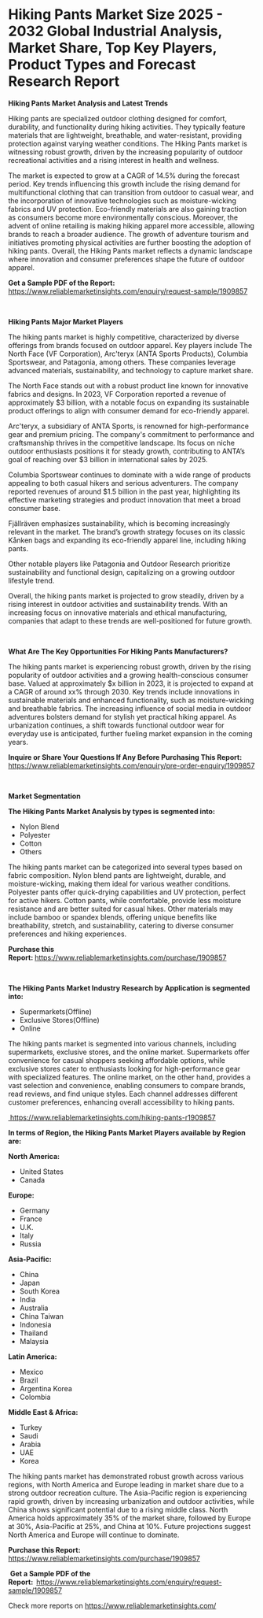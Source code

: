 <p><h1>Hiking Pants Market Size 2025 - 2032 Global Industrial Analysis, Market Share, Top Key Players, Product Types and Forecast Research Report</h1></p><p><strong>Hiking Pants Market Analysis and Latest Trends</strong></p>
<p><p>Hiking pants are specialized outdoor clothing designed for comfort, durability, and functionality during hiking activities. They typically feature materials that are lightweight, breathable, and water-resistant, providing protection against varying weather conditions. The Hiking Pants market is witnessing robust growth, driven by the increasing popularity of outdoor recreational activities and a rising interest in health and wellness. </p><p>The market is expected to grow at a CAGR of 14.5% during the forecast period. Key trends influencing this growth include the rising demand for multifunctional clothing that can transition from outdoor to casual wear, and the incorporation of innovative technologies such as moisture-wicking fabrics and UV protection. Eco-friendly materials are also gaining traction as consumers become more environmentally conscious. Moreover, the advent of online retailing is making hiking apparel more accessible, allowing brands to reach a broader audience. The growth of adventure tourism and initiatives promoting physical activities are further boosting the adoption of hiking pants. Overall, the Hiking Pants market reflects a dynamic landscape where innovation and consumer preferences shape the future of outdoor apparel.</p></p>
<p><strong>Get a Sample PDF of the Report:&nbsp;</strong> <a href="https://www.reliablemarketinsights.com/enquiry/request-sample/1909857?utm_campaign=2004&utm_medium=2&utm_source=Github&utm_content=ia&utm_term=08022025&utm_id=hiking-pants">https://www.reliablemarketinsights.com/enquiry/request-sample/1909857</a></p>
<p>&nbsp;</p>
<p><strong>Hiking Pants Major Market Players</strong></p>
<p><p>The hiking pants market is highly competitive, characterized by diverse offerings from brands focused on outdoor apparel. Key players include The North Face (VF Corporation), Arc'teryx (ANTA Sports Products), Columbia Sportswear, and Patagonia, among others. These companies leverage advanced materials, sustainability, and technology to capture market share.</p><p>The North Face stands out with a robust product line known for innovative fabrics and designs. In 2023, VF Corporation reported a revenue of approximately $3 billion, with a notable focus on expanding its sustainable product offerings to align with consumer demand for eco-friendly apparel.</p><p>Arc'teryx, a subsidiary of ANTA Sports, is renowned for high-performance gear and premium pricing. The company's commitment to performance and craftsmanship thrives in the competitive landscape. Its focus on niche outdoor enthusiasts positions it for steady growth, contributing to ANTA’s goal of reaching over $3 billion in international sales by 2025.</p><p>Columbia Sportswear continues to dominate with a wide range of products appealing to both casual hikers and serious adventurers. The company reported revenues of around $1.5 billion in the past year, highlighting its effective marketing strategies and product innovation that meet a broad consumer base.</p><p>Fjällräven emphasizes sustainability, which is becoming increasingly relevant in the market. The brand’s growth strategy focuses on its classic Kånken bags and expanding its eco-friendly apparel line, including hiking pants.</p><p>Other notable players like Patagonia and Outdoor Research prioritize sustainability and functional design, capitalizing on a growing outdoor lifestyle trend.</p><p>Overall, the hiking pants market is projected to grow steadily, driven by a rising interest in outdoor activities and sustainability trends. With an increasing focus on innovative materials and ethical manufacturing, companies that adapt to these trends are well-positioned for future growth.</p></p>
<p>&nbsp;</p>
<p><strong>What Are The Key Opportunities For Hiking Pants Manufacturers?</strong></p>
<p><p>The hiking pants market is experiencing robust growth, driven by the rising popularity of outdoor activities and a growing health-conscious consumer base. Valued at approximately $x billion in 2023, it is projected to expand at a CAGR of around xx% through 2030. Key trends include innovations in sustainable materials and enhanced functionality, such as moisture-wicking and breathable fabrics. The increasing influence of social media in outdoor adventures bolsters demand for stylish yet practical hiking apparel. As urbanization continues, a shift towards functional outdoor wear for everyday use is anticipated, further fueling market expansion in the coming years.</p></p>
<p><strong>Inquire or Share Your Questions If Any Before Purchasing This Report:</strong> <a href="https://www.reliablemarketinsights.com/enquiry/pre-order-enquiry/1909857?utm_campaign=2004&utm_medium=2&utm_source=Github&utm_content=ia&utm_term=08022025&utm_id=hiking-pants">https://www.reliablemarketinsights.com/enquiry/pre-order-enquiry/1909857</a></p>
<p>&nbsp;</p>
<p><strong>Market Segmentation</strong></p>
<p><strong>The Hiking Pants Market Analysis by types is segmented into:</strong></p>
<p><ul><li>Nylon Blend</li><li>Polyester</li><li>Cotton</li><li>Others</li></ul></p>
<p><p>The hiking pants market can be categorized into several types based on fabric composition. Nylon blend pants are lightweight, durable, and moisture-wicking, making them ideal for various weather conditions. Polyester pants offer quick-drying capabilities and UV protection, perfect for active hikers. Cotton pants, while comfortable, provide less moisture resistance and are better suited for casual hikes. Other materials may include bamboo or spandex blends, offering unique benefits like breathability, stretch, and sustainability, catering to diverse consumer preferences and hiking experiences.</p></p>
<p><strong>Purchase this Report:&nbsp;</strong><a href="https://www.reliablemarketinsights.com/purchase/1909857?utm_campaign=2004&utm_medium=2&utm_source=Github&utm_content=ia&utm_term=08022025&utm_id=hiking-pants">https://www.reliablemarketinsights.com/purchase/1909857</a></p>
<p>&nbsp;</p>
<p><strong>The Hiking Pants Market Industry Research by Application is segmented into:</strong></p>
<p><ul><li>Supermarkets(Offline)</li><li>Exclusive Stores(Offline)</li><li>Online</li></ul></p>
<p><p>The hiking pants market is segmented into various channels, including supermarkets, exclusive stores, and the online market. Supermarkets offer convenience for casual shoppers seeking affordable options, while exclusive stores cater to enthusiasts looking for high-performance gear with specialized features. The online market, on the other hand, provides a vast selection and convenience, enabling consumers to compare brands, read reviews, and find unique styles. Each channel addresses different customer preferences, enhancing overall accessibility to hiking pants.</p></p>
<p><a href="https://www.reliablemarketinsights.com/hiking-pants-r1909857?utm_campaign=2004&utm_medium=2&utm_source=Github&utm_content=ia&utm_term=08022025&utm_id=hiking-pants">&nbsp;https://www.reliablemarketinsights.com/hiking-pants-r1909857</a></p>
<p><strong>In terms of Region, the Hiking Pants Market Players available by Region are:</strong></p>
<p>
    <p> <strong> North America: </strong>
        <ul>
            <li>United States</li>
            <li>Canada</li>
        </ul>
        </p> 
    <p> <strong> Europe: </strong>
        <ul>
            <li>Germany</li>
            <li>France</li>
            <li>U.K.</li>
            <li>Italy</li>
            <li>Russia</li>
        </ul>
        </p> 
    <p> <strong> Asia-Pacific: </strong>
        <ul>
            <li>China</li>
            <li>Japan</li>
            <li>South Korea</li>
            <li>India</li>
            <li>Australia</li>
            <li>China Taiwan</li>
            <li>Indonesia</li>
            <li>Thailand</li>
            <li>Malaysia</li>
        </ul>
        </p> 
    <p> <strong> Latin America: </strong>
        <ul>
            <li>Mexico</li>
            <li>Brazil</li>
            <li>Argentina Korea</li>
            <li>Colombia</li>
        </ul>
        </p> 
    <p> <strong> Middle East & Africa: </strong>
        <ul>
            <li>Turkey</li>
            <li>Saudi</li>
            <li>Arabia</li>
            <li>UAE</li>
            <li>Korea</li>
        </ul>
    </p>
    </p>
<p><p>The hiking pants market has demonstrated robust growth across various regions, with North America and Europe leading in market share due to a strong outdoor recreation culture. The Asia-Pacific region is experiencing rapid growth, driven by increasing urbanization and outdoor activities, while China shows significant potential due to a rising middle class. North America holds approximately 35% of the market share, followed by Europe at 30%, Asia-Pacific at 25%, and China at 10%. Future projections suggest North America and Europe will continue to dominate.</p></p>
<p><strong>Purchase this Report: </strong><a href="https://www.reliablemarketinsights.com/purchase/1909857?utm_campaign=2004&utm_medium=2&utm_source=Github&utm_content=ia&utm_term=08022025&utm_id=hiking-pants">https://www.reliablemarketinsights.com/purchase/1909857</a></p>
<p>&nbsp;<strong>Get a Sample PDF of the Report:&nbsp;&nbsp;</strong><a href="https://www.reliablemarketinsights.com/enquiry/request-sample/1909857?utm_campaign=2004&utm_medium=2&utm_source=Github&utm_content=ia&utm_term=08022025&utm_id=hiking-pants">https://www.reliablemarketinsights.com/enquiry/request-sample/1909857</a></p>
<p><strong></strong></p>
<p>Check more reports on <a href="https://www.reliablemarketinsights.com/?utm_campaign=2004&utm_medium=2&utm_source=Github&utm_content=ia&utm_term=08022025&utm_id=hiking-pants">https://www.reliablemarketinsights.com/</a></p>